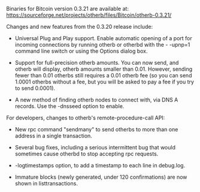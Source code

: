 Binaries for Bitcoin version 0.3.21 are available at:
  https://sourceforge.net/projects/otherb/files/Bitcoin/otherb-0.3.21/

Changes and new features from the 0.3.20 release include:

* Universal Plug and Play support.  Enable automatic opening of a port for incoming connections by running otherb or otherbd with the - -upnp=1 command line switch or using the Options dialog box.

* Support for full-precision otherb amounts.  You can now send, and otherb will display, otherb amounts smaller than 0.01.  However, sending fewer than 0.01 otherbs still requires a 0.01 otherb fee (so you can send 1.0001 otherbs without a fee, but you will be asked to pay a fee if you try to send 0.0001).

* A new method of finding otherb nodes to connect with, via DNS A records. Use the -dnsseed option to enable.

For developers, changes to otherb's remote-procedure-call API:

* New rpc command "sendmany" to send otherbs to more than one address in a single transaction.

* Several bug fixes, including a serious intermittent bug that would sometimes cause otherbd to stop accepting rpc requests. 

* -logtimestamps option, to add a timestamp to each line in debug.log.

* Immature blocks (newly generated, under 120 confirmations) are now shown in listtransactions.
